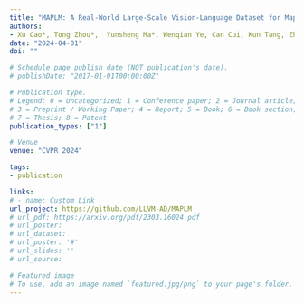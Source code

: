 ```yaml
---
title: "MAPLM: A Real-World Large-Scale Vision-Language Dataset for Map and Traffic Scene Understanding"
authors:
- Xu Cao*, Tong Zhou*,  Yunsheng Ma*, Wenqian Ye, Can Cui, Kun Tang, Zhipeng Cao, Kaizhao Liang, Ziran Wang, James M. Rehg, Chao Zheng
date: "2024-04-01"
doi: ""

# Schedule page publish date (NOT publication's date).
# publishDate: "2017-01-01T00:00:00Z"

# Publication type.
# Legend: 0 = Uncategorized; 1 = Conference paper; 2 = Journal article;
# 3 = Preprint / Working Paper; 4 = Report; 5 = Book; 6 = Book section;
# 7 = Thesis; 8 = Patent
publication_types: ["1"]

# Venue
venue: "CVPR 2024"

tags:
- publication

links:
# - name: Custom Link
url_project: https://github.com/LLVM-AD/MAPLM
# url_pdf: https://arxiv.org/pdf/2303.16024.pdf
# url_poster:
# url_dataset:
# url_poster: '#'
# url_slides: ''
# url_source:

# Featured image
# To use, add an image named `featured.jpg/png` to your page's folder.
---
```

